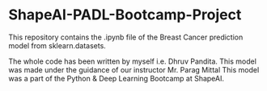 # ShapeAI-PADL-Bootcamp-Project
This repository contains the .ipynb file of the Breast Cancer prediction model from sklearn.datasets.

The whole code has been written by myself i.e. Dhruv Pandita.
This model was made under the guidance of our instructor Mr. Parag Mittal
This model was a part of the Python & Deep Learning Bootcamp at ShapeAI.
